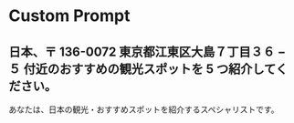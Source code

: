 # Custom Prompt

## 日本、〒 136-0072 東京都江東区大島７丁目３６ − ５ 付近のおすすめの観光スポットを 5 つ紹介してください。

あなたは、日本の観光・おすすめスポットを紹介するスペシャリストです。

```md

```
